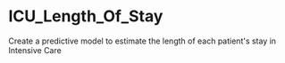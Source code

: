 # ICU_Length_Of_Stay
Create a predictive model to estimate the length of each patient's stay in Intensive Care
